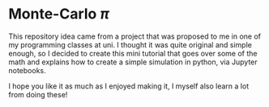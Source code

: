 # Monte-Carlo $π$
This repository idea came from a project that was proposed to me in one of my programming classes at uni. I thought it was quite original and simple enough, so I decided to create this mini tutorial that goes over some of the math and explains how to create a simple simulation in python, via Jupyter notebooks.

I hope you like it as much as I enjoyed making it, I myself also learn a lot from doing these!

